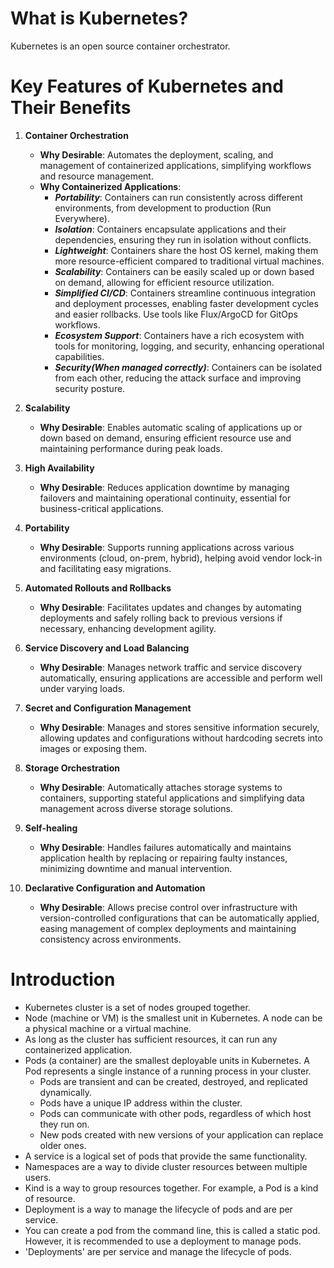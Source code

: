 # What is Kubernetes?

Kubernetes is an open source container orchestrator.

# Key Features of Kubernetes and Their Benefits

1. **Container Orchestration**
   - **Why Desirable**: Automates the deployment, scaling, and management of containerized applications, simplifying workflows and resource management.
   - **Why Containerized Applications**:
     - ***Portability***: Containers can run consistently across different environments, from development to production (Run Everywhere).
     - ***Isolation***: Containers encapsulate applications and their dependencies, ensuring they run in isolation without conflicts.
     - ***Lightweight***: Containers share the host OS kernel, making them more resource-efficient compared to traditional virtual machines.
     - ***Scalability***: Containers can be easily scaled up or down based on demand, allowing for efficient resource utilization.
     - ***Simplified CI/CD***: Containers streamline continuous integration and deployment processes, enabling faster development cycles and easier rollbacks. Use tools like Flux/ArgoCD for GitOps workflows.
     - ***Ecosystem Support***: Containers have a rich ecosystem with tools for monitoring, logging, and security, enhancing operational capabilities.
     - ***Security(When managed correctly)***: Containers can be isolated from each other, reducing the attack surface and improving security posture. 

2. **Scalability**
   - **Why Desirable**: Enables automatic scaling of applications up or down based on demand, ensuring efficient resource use and maintaining performance during peak loads.

3. **High Availability**
   - **Why Desirable**: Reduces application downtime by managing failovers and maintaining operational continuity, essential for business-critical applications.

4. **Portability**
   - **Why Desirable**: Supports running applications across various environments (cloud, on-prem, hybrid), helping avoid vendor lock-in and facilitating easy migrations.

5. **Automated Rollouts and Rollbacks**
   - **Why Desirable**: Facilitates updates and changes by automating deployments and safely rolling back to previous versions if necessary, enhancing development agility.

6. **Service Discovery and Load Balancing**
   - **Why Desirable**: Manages network traffic and service discovery automatically, ensuring applications are accessible and perform well under varying loads.

7. **Secret and Configuration Management**
   - **Why Desirable**: Manages and stores sensitive information securely, allowing updates and configurations without hardcoding secrets into images or exposing them.

8. **Storage Orchestration**
   - **Why Desirable**: Automatically attaches storage systems to containers, supporting stateful applications and simplifying data management across diverse storage solutions.

9. **Self-healing**
   - **Why Desirable**: Handles failures automatically and maintains application health by replacing or repairing faulty instances, minimizing downtime and manual intervention.

10. **Declarative Configuration and Automation**
    - **Why Desirable**: Allows precise control over infrastructure with version-controlled configurations that can be automatically applied, easing management of complex deployments and maintaining consistency across environments.

# Introduction

- Kubernetes cluster is a set of nodes grouped together.
- Node (machine or VM) is the smallest unit in Kubernetes. A node can be a physical machine or a virtual machine.
- As long as the cluster has sufficient resources, it can run any containerized application.
- Pods (a container) are the smallest deployable units in Kubernetes. A Pod represents a single instance of a running process in your cluster. 
  - Pods are transient and can be created, destroyed, and replicated dynamically.
  - Pods have a unique IP address within the cluster.
  - Pods can communicate with other pods, regardless of which host they run on.
  - New pods created with new versions of your application can replace older ones.
- A service is a logical set of pods that provide the same functionality.
- Namespaces are a way to divide cluster resources between multiple users.
- Kind is a way to group resources together. For example, a Pod is a kind of resource.
- Deployment is a way to manage the lifecycle of pods and are per service.
- You can create a pod from the command line, this is called a static pod. However, it is recommended to use a deployment to manage pods.
- 'Deployments' are per service and manage the lifecycle of pods.
